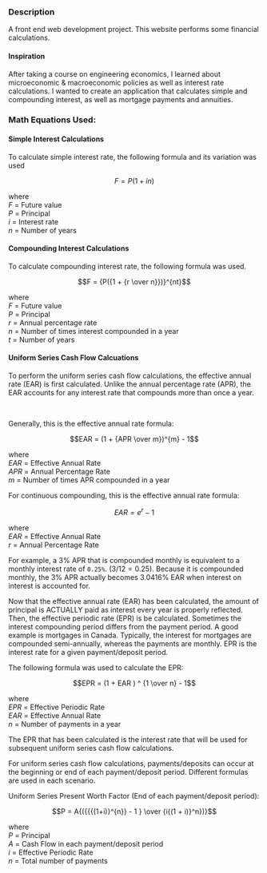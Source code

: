 ### Description

A front end web development project. This website performs some financial calculations.

#### Inspiration

After taking a course on engineering economics, I learned about microeconomic & macroeconomic policies as well as interest rate calculations. I wanted to create an application that calculates simple and compounding interest, as well as mortgage payments and annuities.

### Math Equations Used:

#### Simple Interest Calculations

To calculate simple interest rate, the following formula and its variation was used

```math
F = P(1 + in)
```

where\
$`F`$ = Future value\
$`P`$ = Principal\
$`i`$ = Interest rate\
$`n`$ = Number of years

#### Compounding Interest Calculations

To calculate compounding interest rate, the following formula was used.

```math
F = {P({1 + {r \over n}})}^{nt}
```

where\
$`F`$ = Future value\
$`P`$ = Principal\
$`r`$ = Annual percentage rate\
$`n`$ = Number of times interest compounded in a year\
$`t`$ = Number of years

#### Uniform Series Cash Flow Calcuations

To perform the uniform series cash flow calculations, the effective annual rate (EAR) is first calculated. Unlike the annual percentage rate (APR), the EAR accounts for any interest rate that compounds more than once a year.

<br>

Generally, this is the effective annual rate formula:
```math
EAR = (1 + {APR \over m})^{m} - 1
```

where\
$`EAR`$ = Effective Annual Rate\
$`APR`$ = Annual Percentage Rate\
$`m`$ = Number of times APR compounded in a year

For continuous compounding, this is the effective annual rate formula:

```math
EAR = e^{r} - 1
```

where\
$`EAR`$ = Effective Annual Rate\
$`r`$ = Annual Percentage Rate

For example, a 3% APR that is compounded monthly is equivalent to a monthly interest rate of `0.25%`. ($`3 / 12 = 0.25`$). Because it is compounded monthly, the 3% APR actually becomes 3.0416% EAR when interest on interest is accounted for.

Now that the effective annual rate (EAR) has been calculated, the amount of principal is ACTUALLY paid as interest every year is properly reflected. Then, the effective periodic rate (EPR) is be calculated. Sometimes the interest compounding period differs from the payment period. A good example is mortgages in Canada. Typically, the interest for mortgages are compounded semi-annually, whereas the payments are monthly. EPR is the interest rate for a given payment/deposit period. 

The following formula was used to calculate the EPR:
```math
EPR = (1 + EAR ) ^ {1 \over n} - 1
```

where\
$`EPR`$ = Effective Periodic Rate\
$`EAR`$ = Effective Annual Rate\
$`n`$ = Number of payments in a year

The EPR that has been calculated is the interest rate that will be used for subsequent uniform series cash flow calculations.

For uniform series cash flow calculations, payments/deposits can occur at the beginning or end of each payment/deposit period. Different formulas are used in each scenario.

Uniform Series Present Worth Factor (End of each payment/deposit period):
```math
P = A{({{{(1+i)}^{n}} - 1 } \over {i{(1 + i)}^n})}
```

where\
$`P`$ = Principal\
$`A`$ = Cash Flow in each payment/deposit period\
$`i`$ = Effective Periodic Rate\
$`n`$ = Total number of payments
